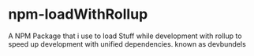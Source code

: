 # npm-loadWithRollup
A NPM Package that i use to load Stuff while development with rollup to speed up development with unified dependencies. known as devbundels

